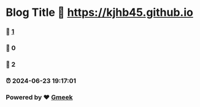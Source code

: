 # Blog Title :link: https://kjhb45.github.io 
### :page_facing_up: [1](https://kjhb45.github.io/tag.html) 
### :speech_balloon: 0 
### :hibiscus: 2 
### :alarm_clock: 2024-06-23 19:17:01 
### Powered by :heart: [Gmeek](https://github.com/Meekdai/Gmeek)
